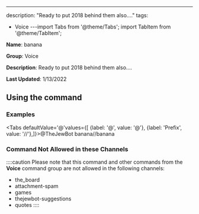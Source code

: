 ---
description: "Ready to put 2018 behind them also...."
tags:
  - Voice
---import Tabs from '@theme/Tabs';
import TabItem from '@theme/TabItem';

**Name**: banana

**Group**: Voice

**Description**: Ready to put 2018 behind them also....

**Last Updated**: 1/13/2022

## Using the command

### Examples
<Tabs defaultValue='@'values={[ {label: '@', value: '@'}, {label: 'Prefix', value: '//'},]}><TabItem value='@'>@TheJewBot banana</TabItem><TabItem value='//'>//banana</TabItem></Tabs>

### Command Not Allowed in these Channels
::::caution Please note that this command and other commands from the **Voice** command group are not allowed in the following channels:
- the_board
- attachment-spam
- games
- thejewbot-suggestions
- quotes
::::